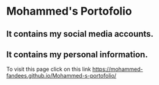 # Mohammed's Portofolio
## It contains my social media accounts.
## It contains my personal information.
To visit this page click on this link https://mohammed-fandees.github.io/Mohammed-s-portofolio/
